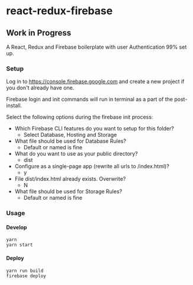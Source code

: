 # react-redux-firebase
## Work in Progress
A React, Redux and Firebase boilerplate with user Authentication 99% set up.

### Setup
Log in to https://console.firebase.google.com and create a new project if you don't already have one.

Firebase login and init commands will run in terminal as a part of the post-install.

Select the following options during the firebase init process:
* Which Firebase CLI features do you want to setup for this folder?
	* Select Database, Hosting and Storage
* What file should be used for Database Rules?
	* Default or named is fine
* What do you want to use as your public directory?
	* dist
* Configure as a single-page app (rewrite all urls to /index.html)?
	* y
* File dist/index.html already exists. Overwrite?
	* N
* What file should be used for Storage Rules?
	* Default or named is fine

### Usage
#### Develop
````
yarn
yarn start
````

#### Deploy
````
yarn run build
firebase deploy
````
